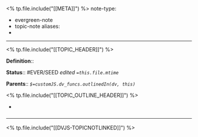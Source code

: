 <% tp.file.include("[[META]]") %>
note-type: 
- evergreen-note
- topic-note
aliases:
- 
---

<% tp.file.include("[[TOPIC_HEADER]]") %>

**Definition**::

**Status**:: #EVER/SEED 
*edited `=this.file.mtime`*

**Parents**:: 
*`$=customJS.dv_funcs.outlinedIn(dv, this)`*

<% tp.file.include("[[TOPIC_OUTLINE_HEADER]]") %>

- 

### <hr class="dataviews"/>

<% tp.file.include("[[DVJS-TOPICNOTLINKED]]") %>

